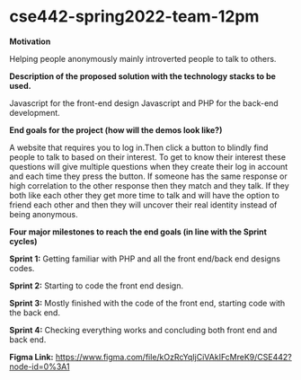 # cse442-spring2022-team-12pm

**Motivation**

Helping people anonymously mainly introverted people to talk to others.

**Description of the proposed solution with the technology stacks to be used.**

Javascript for the front-end design Javascript and PHP for the back-end development. 

**End goals for the project (how will the demos look like?)**

A website that requires you to log in.Then click a button to blindly find people to talk to based on their interest. To get to know their interest these questions will give multiple questions when they create their log in account and each time they press the button. If someone has the same response or high correlation to the other response then they match and they talk. If they both like each other they get more time to talk and will have the option to friend each other and then they will uncover their real identity instead of being anonymous.

**Four major milestones to reach the end goals (in line with the Sprint cycles)**

**Sprint 1:** Getting familiar with PHP and all the front end/back end designs codes.

**Sprint 2:** Starting to code the front end design.

**Sprint 3:** Mostly finished with the code of the front end, starting code with the back end.

**Sprint 4:** Checking everything works and concluding both front end and back end.

**Figma Link:**
https://www.figma.com/file/kOzRcYqIjCiVAkIFcMreK9/CSE442?node-id=0%3A1

